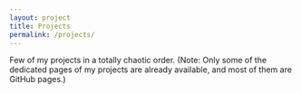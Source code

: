 ```yaml
---
layout: project
title: Projects
permalink: /projects/
---
```


Few of my projects in a totally chaotic order. (Note: Only some of the dedicated pages of my projects are already available, and most of them are GitHub pages.)
